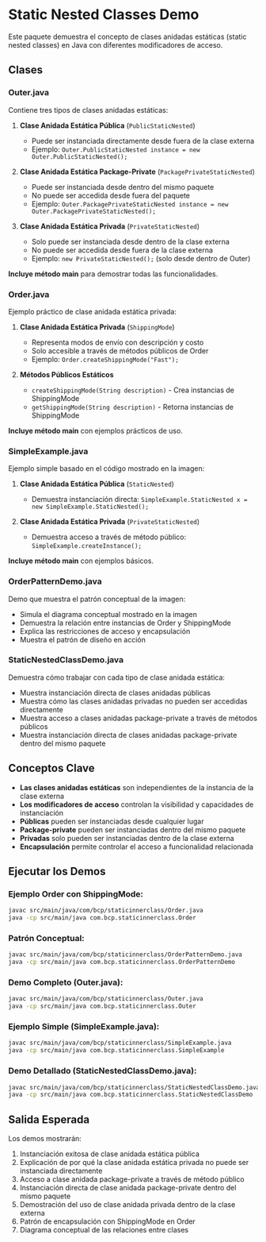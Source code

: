 # Static Nested Classes Demo

Este paquete demuestra el concepto de clases anidadas estáticas (static nested classes) en Java con diferentes modificadores de acceso.

## Clases

### Outer.java
Contiene tres tipos de clases anidadas estáticas:

1. **Clase Anidada Estática Pública** (`PublicStaticNested`)
   - Puede ser instanciada directamente desde fuera de la clase externa
   - Ejemplo: `Outer.PublicStaticNested instance = new Outer.PublicStaticNested();`

2. **Clase Anidada Estática Package-Private** (`PackagePrivateStaticNested`)
   - Puede ser instanciada desde dentro del mismo paquete
   - No puede ser accedida desde fuera del paquete
   - Ejemplo: `Outer.PackagePrivateStaticNested instance = new Outer.PackagePrivateStaticNested();`

3. **Clase Anidada Estática Privada** (`PrivateStaticNested`)
   - Solo puede ser instanciada desde dentro de la clase externa
   - No puede ser accedida desde fuera de la clase externa
   - Ejemplo: `new PrivateStaticNested();` (solo desde dentro de Outer)

**Incluye método main** para demostrar todas las funcionalidades.

### Order.java
Ejemplo práctico de clase anidada estática privada:

1. **Clase Anidada Estática Privada** (`ShippingMode`)
   - Representa modos de envío con descripción y costo
   - Solo accesible a través de métodos públicos de Order
   - Ejemplo: `Order.createShippingMode("Fast");`

2. **Métodos Públicos Estáticos**
   - `createShippingMode(String description)` - Crea instancias de ShippingMode
   - `getShippingMode(String description)` - Retorna instancias de ShippingMode

**Incluye método main** con ejemplos prácticos de uso.

### SimpleExample.java
Ejemplo simple basado en el código mostrado en la imagen:

1. **Clase Anidada Estática Pública** (`StaticNested`)
   - Demuestra instanciación directa: `SimpleExample.StaticNested x = new SimpleExample.StaticNested();`

2. **Clase Anidada Estática Privada** (`PrivateStaticNested`)
   - Demuestra acceso a través de método público: `SimpleExample.createInstance();`

**Incluye método main** con ejemplos básicos.

### OrderPatternDemo.java
Demo que muestra el patrón conceptual de la imagen:

- Simula el diagrama conceptual mostrado en la imagen
- Demuestra la relación entre instancias de Order y ShippingMode
- Explica las restricciones de acceso y encapsulación
- Muestra el patrón de diseño en acción

### StaticNestedClassDemo.java
Demuestra cómo trabajar con cada tipo de clase anidada estática:

- Muestra instanciación directa de clases anidadas públicas
- Muestra cómo las clases anidadas privadas no pueden ser accedidas directamente
- Muestra acceso a clases anidadas package-private a través de métodos públicos
- Muestra instanciación directa de clases anidadas package-private dentro del mismo paquete

## Conceptos Clave

- **Las clases anidadas estáticas** son independientes de la instancia de la clase externa
- **Los modificadores de acceso** controlan la visibilidad y capacidades de instanciación
- **Públicas** pueden ser instanciadas desde cualquier lugar
- **Package-private** pueden ser instanciadas dentro del mismo paquete
- **Privadas** solo pueden ser instanciadas dentro de la clase externa
- **Encapsulación** permite controlar el acceso a funcionalidad relacionada

## Ejecutar los Demos

### Ejemplo Order con ShippingMode:
```bash
javac src/main/java/com/bcp/staticinnerclass/Order.java
java -cp src/main/java com.bcp.staticinnerclass.Order
```

### Patrón Conceptual:
```bash
javac src/main/java/com/bcp/staticinnerclass/OrderPatternDemo.java
java -cp src/main/java com.bcp.staticinnerclass.OrderPatternDemo
```

### Demo Completo (Outer.java):
```bash
javac src/main/java/com/bcp/staticinnerclass/Outer.java
java -cp src/main/java com.bcp.staticinnerclass.Outer
```

### Ejemplo Simple (SimpleExample.java):
```bash
javac src/main/java/com/bcp/staticinnerclass/SimpleExample.java
java -cp src/main/java com.bcp.staticinnerclass.SimpleExample
```

### Demo Detallado (StaticNestedClassDemo.java):
```bash
javac src/main/java/com/bcp/staticinnerclass/StaticNestedClassDemo.java
java -cp src/main/java com.bcp.staticinnerclass.StaticNestedClassDemo
```

## Salida Esperada

Los demos mostrarán:
1. Instanciación exitosa de clase anidada estática pública
2. Explicación de por qué la clase anidada estática privada no puede ser instanciada directamente
3. Acceso a clase anidada package-private a través de método público
4. Instanciación directa de clase anidada package-private dentro del mismo paquete
5. Demostración del uso de clase anidada privada dentro de la clase externa
6. Patrón de encapsulación con ShippingMode en Order
7. Diagrama conceptual de las relaciones entre clases 